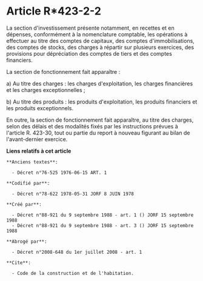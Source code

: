 # Article R*423-2-2

La section d'investissement présente notamment, en recettes et en dépenses, conformément à la nomenclature comptable, les
opérations à effectuer au titre des comptes de capitaux, des comptes d'immobilisations, des comptes de stocks, des charges à
répartir sur plusieurs exercices, des provisions pour dépréciation des comptes de tiers et des comptes financiers.

La section de fonctionnement fait apparaître :

a) Au titre des charges : les charges d'exploitation, les charges financières et les charges exceptionnelles ;

b) Au titre des produits : les produits d'exploitation, les produits financiers et les produits exceptionnels.

En outre, la section de fonctionnement fait apparaître, au titre des charges, selon des délais et des modalités fixés par les
instructions prévues à l'article R. 423-30, tout ou partie du report à nouveau figurant au bilan de l'avant-dernier exercice.

**Liens relatifs à cet article**

	**Anciens textes**:

	  - Décret n°76-525 1976-06-15 ART. 1

	**Codifié par**:

	  - Décret n°78-622 1978-05-31 JORF 8 JUIN 1978

	**Créé par**:

	  - Décret n°88-921 du 9 septembre 1988 - art. 1 () JORF 15 septembre 1988
	  - Décret n°88-921 du 9 septembre 1988 - art. 3 () JORF 15 septembre 1988

	**Abrogé par**:

	  - Décret n°2008-648 du 1er juillet 2008 - art. 1

	**Cite**:

	  - Code de la construction et de l'habitation.

